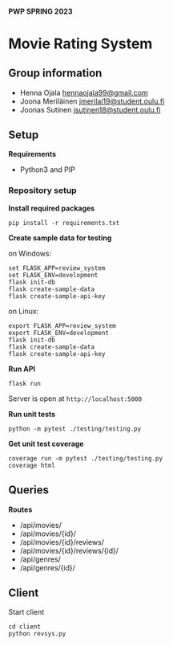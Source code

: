 #### PWP SPRING 2023
# Movie Rating System

## Group information
* Henna Ojala hennaojala99@gmail.com
* Joona Meriläinen jmerilai19@student.oulu.fi
* Joonas Sutinen jsutinen18@student.oulu.fi

## Setup
**Requirements**
- Python3 and PIP

### Repository setup
**Install required packages**
```
pip install -r requirements.txt
```

**Create sample data for testing**


on Windows:
```
set FLASK_APP=review_system
set FLASK_ENV=development
flask init-db
flask create-sample-data
flask create-sample-api-key
```
on Linux:
```
export FLASK_APP=review_system
export FLASK_ENV=development
flask init-db
flask create-sample-data
flask create-sample-api-key
```

**Run API**
```
flask run
```
Server is open at `http://localhost:5000`

**Run unit tests**
```
python -m pytest ./testing/testing.py
```
**Get unit test coverage**
```
coverage run -m pytest ./testing/testing.py
coverage html
```


## Queries
**Routes**
- /api/movies/
- /api/movies/{id}/
- /api/movies/{id}/reviews/
- /api/movies/{id}/reviews/{id}/
- /api/genres/
- /api/genres/{id}/

## Client
Start client
```
cd client
python revsys.py
```

<!-- __Remember to include all required documentation and HOWTOs, including how to create and populate the database, how to run and test the API, the url to the entrypoint and instructions on how to setup and run the client__ -->
